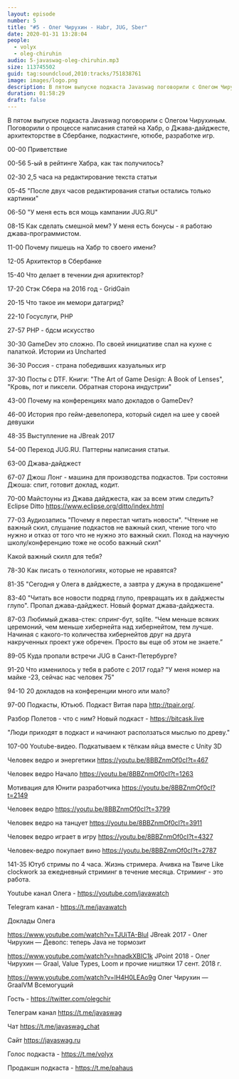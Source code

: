 ```yaml
---
layout: episode
number: 5
title: "#5 - Олег Чирухин - Habr, JUG, Sber"
date: 2020-01-31 13:28:04
people:
  - volyx
  - oleg-chiruhin
audio: 5-javaswag-oleg-chiruhin.mp3
size: 113745502
guid: tag:soundcloud,2010:tracks/751838761
image: images/logo.png
description: В пятом выпуске подкаста Javaswag поговорили с Олегом Чирухиным. Поговорили о процессе написания статей на Хабр, о Джава-дайджесте, архитекторстве в Сбербанке, подкастинге, ютюбе, разработке игр.
duration: 01:58:29
draft: false
---
```


В пятом выпуске подкаста Javaswag поговорили с Олегом Чирухиным. Поговорили о процессе написания статей на Хабр, о Джава-дайджесте, архитекторстве в Сбербанке, подкастинге, ютюбе, разработке игр.



00-00 Приветствие

00-56 5-ый в рейтинге Хабра, как так получилось?

02-30 2,5 часа на редактирование текста статьи

05-45 "После двух часов редактирования статьи остались только картинки"

06-50 "У меня есть вся мощь кампании JUG.RU"

08-15 Как сделать смешной мем? У меня есть бонусы - я работаю джава-программистом.

11-00 Почему пишешь на Хабр то своего имени?

12-05 Архитектор в Сбербанке

15-40 Что делает в течении дня архитектор?

17-20 Стэк Сбера на 2016 год - GridGain

20-15 Что такое ин мемори датагрид?

22-10 Госуслуги, PHP

27-57 PHP - бдсм искусство

30-30 GameDev это сложно. По своей инициативе спал на кухне с палаткой. Истории из Uncharted

36-30 Россия - страна победивших казуальных игр

37-30 Посты с DTF. Книги: "The Art of Game Design: A Book of Lenses", "Кровь, пот и пиксели. Обратная сторона индустрии"

43-00 Почему на конференциях мало докладов о GameDev?

46-00 История про гейм-девелопера, который сидел на шее у своей девушки

48-35 Выступление на JBreak 2017

54-00 Переход JUG.RU. Паттерны написания статьи.

63-00 Джава-дайджест

67-07 Джош Лонг - машина для производства подкастов. Три состояни Джоша: спит, готовит доклад, кодит.

70-00 Майстоуны из Джава дайджеста, как за всем этим следить? Eclipse Ditto https://www.eclipse.org/ditto/index.html 

77-03 Аудиозапись "Почему я перестал читать новости". "Чтение не важный скил, слушание подкастов не важный скил, чтение того что нужно и отказ от того что не нужно это важный скил. Поход на научную школу/конференцию тоже не особо важный скил"

Какой важный скилл для тебя?

78-30 Как писать о технологиях, которые не нравятся?

81-35 "Сегодня у Олега в дайджесте, а завтра у джуна в продакшене"

83-40 "Читать все новости подряд глупо, превращать их в дайджесты глупо". Пропал джава-дайджест. Новый формат джава-дайджеста.

87-03 Любимый джава-стек: спринг-бут, sqlite. “Чем меньше всяких церемоний, чем меньше хибернейта над хибернейтом, тем лучше. Начиная с какого-то количества хибернейтов друг на друга накрученных проект уже обречен. Просто вы еще об этом не знаете.”

89-05 Куда пропали встречи JUG в Санкт-Петербурге?

91-20 Что изменилось у тебя в работе с 2017 года? "У меня номер на майке -23, сейчас нас человек 75"

94-10 20 докладов на конференции много или мало?

97-00 Подкасты, Ютьюб. Подкаст Витая пара http://tpair.org/. 

Разбор Полетов - что с ним? Новый подкаст - https://bitcask.live 

"Люди приходят в подкаст и начинают расползаться мыслью по древу."

107-00 Youtube-видео. Подкатываем к тёлкам яйца вместе с Unity 3D

Человек ведро и энергетики https://youtu.be/8BBZnmOf0cI?t=467 

Человек ведро Начало https://youtu.be/8BBZnmOf0cI?t=1263 

Мотивация для Юнити разработчика https://youtu.be/8BBZnmOf0cI?t=2149 

Человек ведро https://youtu.be/8BBZnmOf0cI?t=3799 

Человек ведро на танцует https://youtu.be/8BBZnmOf0cI?t=3911 

Человек ведро играет в игру https://youtu.be/8BBZnmOf0cI?t=4327 

Человек-ведро покупает вино https://youtu.be/8BBZnmOf0cI?t=2787 

141-35 Ютуб стримы по 4 часа. Жизнь стримера. Ачивка на Твиче Like clockwork за ежедневный стриминг в течение месяца. Стриминг - это работа.





Youtube канал Олега - https://youtube.com/javawatch 

Telegram канал - https://t.me/javawatch 





Доклады Олега



https://www.youtube.com/watch?v=TJUiTA-BluI  JBreak 2017 - Олег Чирухин — Девопс: теперь Java не тормозит

https://www.youtube.com/watch?v=hnadkXBIC1k  JPoint 2018 - Олег Чирухин — Graal, Value Types, Loom и прочие ништяки 17 сент. 2018 г.

https://www.youtube.com/watch?v=lH4H0LEAo9g  Олег Чирухин — GraalVM Всемогущий





Гость - https://twitter.com/olegchir 



Телеграм канал https://t.me/javaswag  

 

Чат https://t.me/javaswag_chat 



Сайт https://javaswag.ru 



Голос подкаста - https://t.me/volyx 



Продакшн подкаста - https://t.me/pahaus